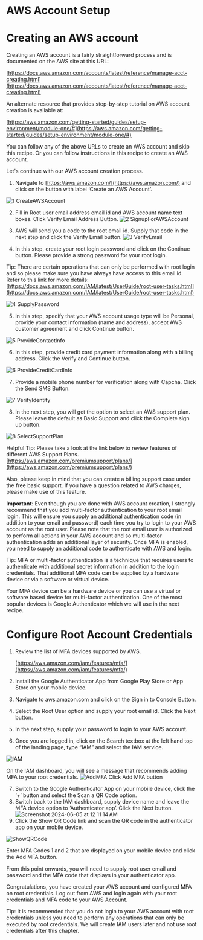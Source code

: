 # **AWS Account Setup**
# **Creating an AWS account**

Creating an AWS account is a fairly straightforward process and is documented on the AWS site at this URL:

[https://docs.aws.amazon.com/accounts/latest/reference/manage-acct-creating.html](https://docs.aws.amazon.com/accounts/latest/reference/manage-acct-creating.html)

An alternate resource that provides step-by-step tutorial on AWS account creation is available at:

[https://aws.amazon.com/getting-started/guides/setup-environment/module-one/#](https://aws.amazon.com/getting-started/guides/setup-environment/module-one/#)

You can follow any of the above URLs to create an AWS account and skip this recipe. Or you can follow instructions in this recipe to create an AWS account.

Let's continue with our AWS account creation process. 



1. Navigate to [https://aws.amazon.com/](https://aws.amazon.com/)  and click on the button with label ‘Create an AWS Account’.
    
![1  CreateAWSAccount](https://github.com/bpb-aws-book/bpb-aws-book/assets/171321045/911c8bc5-b9f0-4a73-9e02-9eaa915506e1)

2. Fill in Root user email address email id and AWS account name text boxes. Click Verify Email Address Button.
![2  SignupForAWSAccount](https://github.com/bpb-aws-book/bpb-aws-book/assets/171321045/0114fc54-b2f9-4b3c-9ab4-f346676752c3)

3. AWS will send you a code to the root email id. Supply that code in the next step and click the Verify Email button.
![3  VerifyEmail](https://github.com/bpb-aws-book/bpb-aws-book/assets/171321045/31ddc447-bfce-432e-8a13-450cc2e3ac98)

4. In this step, create your root login password and click on the Continue button. Please provide a strong password for your root login. 

Tip: There are certain operations that can only be performed with root login and so please make sure you have always have access to this email id. Refer to this link for more details: [https://docs.aws.amazon.com/IAM/latest/UserGuide/root-user-tasks.html](https://docs.aws.amazon.com/IAM/latest/UserGuide/root-user-tasks.html)

![4  SupplyPassword](https://github.com/bpb-aws-book/bpb-aws-book/assets/171321045/47aeb896-842c-4827-a0ac-8e8354063c15)

5. In this step, specify that your AWS account usage type will be Personal, provide your contact information (name and address), accept AWS customer agreement and click Continue button.

![5  ProvideContactInfo](https://github.com/bpb-aws-book/bpb-aws-book/assets/171321045/a124964b-8d2d-49f5-a1f6-288e2b7af104)

6.  In this step, provide credit card payment information along with a billing address. Click the Verify and Continue button.

![6  ProvideCreditCardInfo](https://github.com/bpb-aws-book/bpb-aws-book/assets/171321045/ba78ab5b-2675-4bc9-af9c-4a6063eebf1c)

7. Provide a mobile phone number for verification along with Capcha. Click the Send SMS Button.

![7  VerifyIdentity](https://github.com/bpb-aws-book/bpb-aws-book/assets/171321045/405c4b06-92e8-4e29-b6b6-86db8cba650f)

8. In the next step, you will get the option to select an AWS support plan. Please leave the default as Basic Support and click the Complete sign up button.

![8  SelectSupportPlan](https://github.com/bpb-aws-book/bpb-aws-book/assets/171321045/46e36599-7d67-44bb-8422-94e8cb14e5a6)

Helpful Tip:
Please take a look at the link below to review features of different AWS Support Plans.
[https://aws.amazon.com/premiumsupport/plans/](https://aws.amazon.com/premiumsupport/plans/)

Also, please keep in mind that you can create a billing support case under the free basic support. If you have a question related to AWS charges, please make use of this feature.

**Important**: Even though you are done with AWS account creation, I strongly recommend that you add multi-factor authentication to your root email login. This will ensure you supply an additional authentication code (in addition to your email and password) each time you try to login to your AWS account as the root user. Please note that the root email user is authorized to perform all actions in your AWS account and so multi-factor authentication adds an additional layer of security. Once MFA is enabled, you need to supply an additional code to authenticate with AWS and login.

Tip: MFA or multi-factor authentication is a technique that requires users to authenticate with additional secret information in addition to the login credentials. That additional MFA code can be supplied by a hardware device or via a software or virtual device. 

Your MFA device can be a hardware device or you can use a virtual or software based device for multi-factor authentication. One of the most popular devices is Google Authenticator which we will use in the next recipe. 

# **Configure Root Account Credentials**

1. Review the list of MFA devices supported by AWS.

    [https://aws.amazon.com/iam/features/mfa/](https://aws.amazon.com/iam/features/mfa/)

2. Install the Google Authenticator App from Google Play Store or App Store on your mobile device.
3. Navigate to aws.amazon.com and click on the Sign in to Console Button.
4. Select the Root User option and supply your root email id. Click the Next button.
5. In the next step, supply your password to login to your AWS account.
6. Once you are logged in, click on the Search textbox at the left hand top of the landing page, type “IAM” and select the IAM service.

![IAM](https://github.com/bpb-aws-book/bpb-aws-book/assets/171321045/549ec5f8-a175-4614-b408-94196c69b22d)

On the IAM dashboard, you will see a message that recommends adding MFA to your root credentials.
![AddMFA](https://github.com/bpb-aws-book/bpb-aws-book/assets/171321045/7e834cb9-a388-4799-8a0a-d033aea8fb06)
Click Add MFA button

7. Switch to the Google Authenticator App on your mobile device, click the ‘+’ button and select the Scan a QR Code option.
8. Switch back to the IAM dashboard, supply device name and leave the MFA device option to ‘Authenticator app’. Click the Next button.
![Screenshot 2024-06-05 at 12 11 14 AM](https://github.com/bpb-aws-book/bpb-aws-book/assets/171321045/b4a88b2d-c183-4796-a0c5-983bc17cf6ec)
9. Click the Show QR Code link and scan the QR code in the authenticator app on your mobile device.

![ShowQRCode](https://github.com/bpb-aws-book/bpb-aws-book/assets/171321045/4afff6ac-506d-4077-9357-35f1c01699eb)

Enter MFA Codes 1 and 2 that are displayed on your mobile device and click the Add MFA button. 

From this point onwards, you will need to supply root user email and password and the MFA code that displays in your authenticator app.

Congratulations, you have created your AWS account and configured MFA on root credentials. Log out from AWS and login again with your root credentials and MFA code to your AWS Account.

Tip: It is recommended that you do not login to your AWS account with root credentials unless you need to perform any operations that can only be executed by root credentials. We will create IAM users later and not use root credentials after this chapter.



